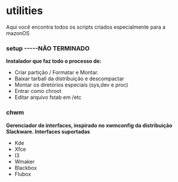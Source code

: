 # utilities
Aqui você encontra todos os scripts criados especialmente para a mazonOS

### setup -----NÃO TERMINADO
**Instalador que faz todo o processo de:**
* Criar partição / Formatar e Montar. 
* Baixar tarball da distribuição e descompactar
* Montar os diretórios especiais (sys,dev e proc)
* Entrar como chroot
* Editar arquivo fstab em /etc

### chwm
**Gerenciador de interfaces, inspirado no xwmconfig da distribuição Slackware. Interfaces suportadas**
* Kde
* Xfce
* I3
* Wmaker
* Blackbox
* Flubox
